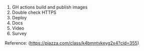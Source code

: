 1. GH actions build and publish images
2. Double check HTTPS
3. Deploy
4. Docs
5. Video
6. Survey

Reference: (https://piazza.com/class/k4bmntvkeyg2x4?cid=355)
